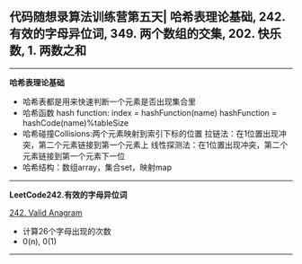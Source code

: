 ## **代码随想录算法训练营第五天| 哈希表理论基础, 242.有效的字母异位词, 349. 两个数组的交集, 202. 快乐数, 1. 两数之和**
<hr/>

**哈希表理论基础**

- 哈希表都是用来快速判断一个元素是否出现集合里
- 哈希函数 hash function: 
    index = hashFunction(name)
    hashFunction  = hashCode(name)%tableSize
- 哈希碰撞Collisions:两个元素映射到索引下标的位置
    拉链法：在1位置出现冲突，第二个元素链接到第一个元素上
    线性探测法：在1位置出现冲突，第二个元素链接到第一个元素下一位
- 哈希结构：数组array，集合set，映射map

<hr/>

**LeetCode242.有效的字母异位词**

[242. Valid Anagram](https://leetcode.cn/problems/valid-anagram/)

- 计算26个字母出现的次数
- 0(n), 0(1)

<hr/>

